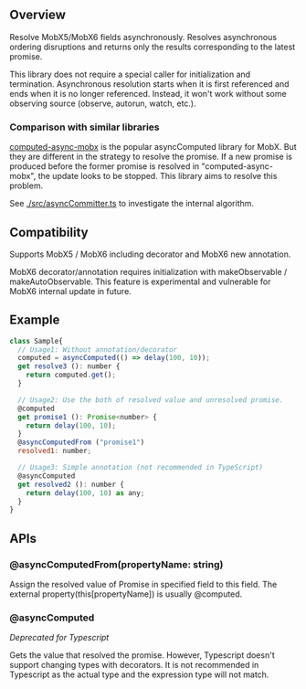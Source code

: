 ## Overview

Resolve MobX5/MobX6 fields asynchronously. Resolves asynchronous ordering disruptions and returns only the results corresponding to the latest promise.

This library does not require a special caller for initialization and termination. Asynchronous resolution starts when it is first referenced and ends when it is no longer referenced. Instead, it won't work without some observing source (observe, autorun, watch, etc.).

### Comparison with similar libraries

[computed-async-mobx](https://www.npmjs.com/package/computed-async-mobx) is the popular asyncComputed library for MobX. But they are different in the strategy to resolve the promise. If a new promise is produced before the former promise is resolved in "computed-async-mobx", the update looks to be stopped. This library aims to resolve this problem.

See [./src/asyncCommitter.ts](./src/asyncCommitter.ts) to investigate the internal algorithm.

## Compatibility

Supports MobX5 / MobX6 including decorator and MobX6 new annotation. 

MobX6 decorator/annotation requires initialization with makeObservable / makeAutoObservable. This feature is experimental and vulnerable for MobX6 internal update in future.

## Example

```js
class Sample{
  // Usage1: Without annotation/decorator
  computed = asyncComputed(() => delay(100, 10));
  get resolve3 (): number {
    return computed.get();
  }

  // Usage2: Use the both of resolved value and unresolved promise.
  @computed
  get promise1 (): Promise<number> {
    return delay(100, 10);
  }
  @asyncComputedFrom ("promise1")
  resolved1: number;

  // Usage3: Simple annotation (not recommended in TypeScript)
  @asyncComputed
  get resolved2 (): number {
    return delay(100, 10) as any;
  }
}
```

## APIs

### @asyncComputedFrom(propertyName: string)
Assign the resolved value of Promise in specified field to this field. The external property(this[propertyName]) is usually @computed.

### @asyncComputed
_Deprecated for Typescript_

Gets the value that resolved the promise. However, Typescript doesn't support changing types with decorators. It is not recommended in Typescript as the actual type and the expression type will not match.
